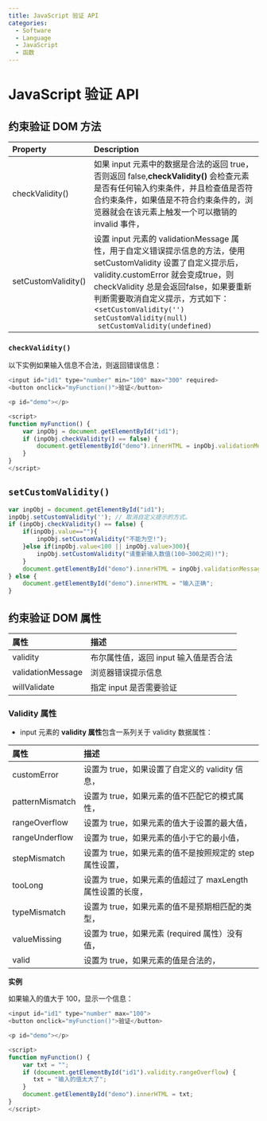 ```yaml
---
title: JavaScript 验证 API
categories:
  - Software
  - Language
  - JavaScript
  - 函数
---
```

# JavaScript 验证 API

## 约束验证 DOM 方法

| Property            | Description                                                  |
| :------------------ | :----------------------------------------------------------- |
| checkValidity()     | 如果 input 元素中的数据是合法的返回 true，否则返回 false,**checkValidity()** 会检查元素是否有任何输入约束条件，并且检查值是否符合约束条件，如果值是不符合约束条件的，浏览器就会在该元素上触发一个可以撤销的 invalid 事件， |
| setCustomValidity() | 设置 input 元素的 validationMessage 属性，用于自定义错误提示信息的方法，使用 setCustomValidity 设置了自定义提示后，validity.customError 就会变成true，则 checkValidity 总是会返回false，如果要重新判断需要取消自定义提示，方式如下：<`setCustomValidity('') `<br>`setCustomValidity(null) `<br>` setCustomValidity(undefined)` |

### `checkValidity()`

以下实例如果输入信息不合法，则返回错误信息：

```js
<input id="id1" type="number" min="100" max="300" required>
<button onclick="myFunction()">验证</button>

<p id="demo"></p>

<script>
function myFunction() {
    var inpObj = document.getElementById("id1");
    if (inpObj.checkValidity() == false) {
        document.getElementById("demo").innerHTML = inpObj.validationMessage;
    }
}
</script>
```

## `setCustomValidity()`

```js
var inpObj = document.getElementById("id1");
inpObj.setCustomValidity(''); // 取消自定义提示的方式。
if (inpObj.checkValidity() == false) {
    if(inpObj.value==""){
        inpObj.setCustomValidity("不能为空!");
    }else if(inpObj.value<100 || inpObj.value>300){
        inpObj.setCustomValidity("请重新输入数值(100~300之间)!");
    }
    document.getElementById("demo").innerHTML = inpObj.validationMessage;
} else {
    document.getElementById("demo").innerHTML = "输入正确";
}
```



## 约束验证 DOM 属性

| 属性              | 描述                                  |
| :---------------- | :------------------------------------ |
| validity          | 布尔属性值，返回 input 输入值是否合法 |
| validationMessage | 浏览器错误提示信息                    |
| willValidate      | 指定 input 是否需要验证               |

### Validity 属性

- input 元素的 **validity 属性**包含一系列关于 validity 数据属性：

| 属性            | 描述                                                       |
| :-------------- | :--------------------------------------------------------- |
| customError     | 设置为 true，如果设置了自定义的 validity 信息，            |
| patternMismatch | 设置为 true，如果元素的值不匹配它的模式属性，              |
| rangeOverflow   | 设置为 true，如果元素的值大于设置的最大值，                |
| rangeUnderflow  | 设置为 true，如果元素的值小于它的最小值，                  |
| stepMismatch    | 设置为 true，如果元素的值不是按照规定的 step 属性设置，    |
| tooLong         | 设置为 true，如果元素的值超过了 maxLength 属性设置的长度， |
| typeMismatch    | 设置为 true，如果元素的值不是预期相匹配的类型，            |
| valueMissing    | 设置为 true，如果元素 (required 属性）没有值，             |
| valid           | 设置为 true，如果元素的值是合法的，                        |

**实例**

如果输入的值大于 100，显示一个信息：

```js
<input id="id1" type="number" max="100">
<button onclick="myFunction()">验证</button>

<p id="demo"></p>

<script>
function myFunction() {
    var txt = "";
    if (document.getElementById("id1").validity.rangeOverflow) {
       txt = "输入的值太大了";
    }
    document.getElementById("demo").innerHTML = txt;
}
</script>
```

